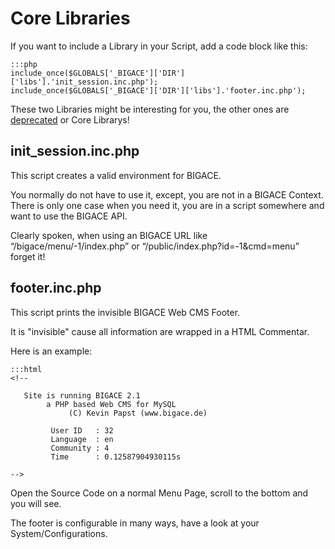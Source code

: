 # Core Libraries

If you want to include a Library in your Script, add a code block like this:

	:::php
	include_once($GLOBALS['_BIGACE']['DIR']['libs'].'init_session.inc.php');
	include_once($GLOBALS['_BIGACE']['DIR']['libs'].'footer.inc.php');


These two Libraries might be interesting for you, the other ones are [deprecated](developer/v2/deprecated) or Core Librarys!

## init_session.inc.php

This script creates a valid environment for BIGACE.

You normally do not have to use it, except, you are not in a BIGACE Context. There is only one case when you need it, you are in a script somewhere and want to use the BIGACE API.

Clearly spoken, when using an BIGACE URL like “/bigace/menu/-1/index.php” or “/public/index.php?id=-1&cmd=menu” forget it!

## footer.inc.php

This script prints the invisible BIGACE Web CMS Footer.

It is "invisible" cause all information are wrapped in a HTML Commentar.

Here is an example:

	:::html
	<!--
	
	   Site is running BIGACE 2.1 
	        a PHP based Web CMS for MySQL
	             (C) Kevin Papst (www.bigace.de)
	
	         User ID   : 32
	         Language  : en
	         Community : 4
	         Time      : 0.12587904930115s
	
	-->


Open the Source Code on a normal Menu Page, scroll to the bottom and you will see.

The footer is configurable in many ways, have a look at your System/Configurations.
